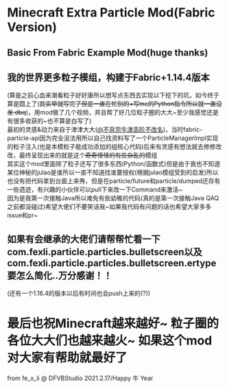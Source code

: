 
# Minecraft Extra Particle Mod(Fabric Version)  
## Basic From Fabric Example Mod(huge thanks)  
  
## 我的世界更多粒子模组，构建于Fabric+1.14.4版本  
(算是之前心血来潮看粒子好好康所以想写点东西去实现以下挖下的坑，如今终于算是圆上了(~~其实早就写完了但是一直在忙别的+写mc的Python指令所以就一直没发 dbq~~)，用mod做了几个视频，并且帮了好几位粒子圈的大大~至少我感觉还是有很多收获的~也不算是白写了)  
最初的灵感&动力来自于津津大大([@不背完牛津高阶不改名](https://space.bilibili.com/110924762))，当时fabric-particle-api因为完全没法用所以自己找资料写了一个ParticleManagerImpl实现的粒子注入(也是本模粒子能成功添加的组核心代码)后来有灵感有想法就去修修改改，最终呈现出来的就是这个~~奇奇怪怪的有些杂乱的~~模组  
其实这个mod里面除了粒子还写了很多东西(Python/函数式)但是由于我也不知道某位神秘的julao是谁所以一直不知道找谁要授权(根据julao模组受到的启发)所以也没有把代码拿到台面上来~~秀~~，但是在particle/future和particle/dumped还存有一些遗迹，有兴趣的小伙伴可以pull下来改一下Command来激活~  
因为是我第一次接触Java所以难免有些幼稚的代码(真的是第一次接触Java QAQ之前都没碰过)希望大佬们不要笑话我~如果我代码有问题的话也希望大家多多issue和pr~  
## 如果有会继承的大佬们请帮帮忙看一下com.fexli.particle.particles.bulletscreen以及com.fexli.particle.particles.bulletscreen.ertype要怎么简化..万分感谢！！  
(还有一个1.16.4的版本以后有时间也会push上来的(?))  
# 最后也祝Minecraft越来越好~ 粒子圈的各位大大们也越来越火~ 如果这个mod对大家有帮助就最好了  
from fe_x_li @ DFVBStudio 2021.2.17/Happy 牛 Year  
